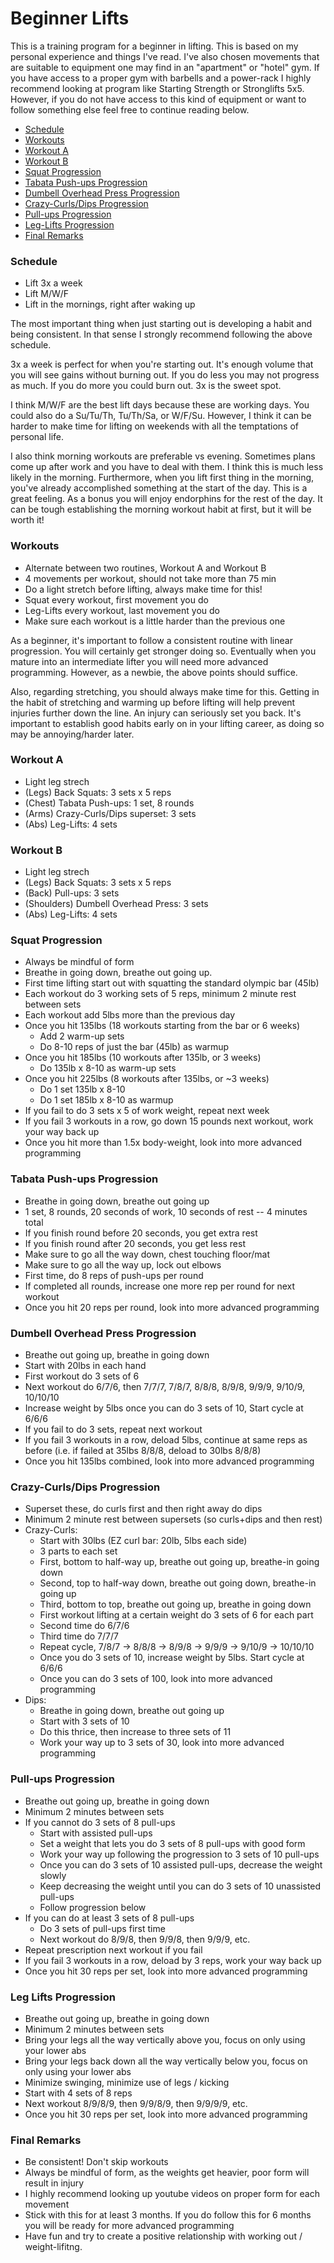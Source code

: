# Beginner Lifts
This is a training program for a beginner in lifting. This is based on my
personal experience and things I've read. I've also chosen movements that
are suitable to equipment one may find in an "apartment" or "hotel" gym. If you
have access to a proper gym with barbells and a power-rack I highly recommend
looking at program like Starting Strength or Stronglifts 5x5. However, if you do not
have access to this kind of equipment or want to follow something else feel free
to continue reading below.

* [Schedule](#schedule)
* [Workouts](#workouts)
* [Workout A](#workout-a)
* [Workout B](#workout-b)
* [Squat Progression](#squat-progression)
* [Tabata Push-ups Progression](#tabata-push-ups-progression)
* [Dumbell Overhead Press Progression](#dumbell-overhead-press-progression)
* [Crazy-Curls/Dips Progression](#crazy-curlsdips-progression)
* [Pull-ups Progression](#pull-ups-progression)
* [Leg-Lifts Progression](#leg-lifts-progression)
* [Final Remarks](#final-remarks)

### Schedule
* Lift 3x a week
* Lift M/W/F
* Lift in the mornings, right after waking up

The most important thing when just starting out is developing a habit and being
consistent. In that sense I strongly recommend following the above schedule.

3x a week is perfect for when you're starting out. It's enough volume that you
will see gains without burning out. If you do less you may not
progress as much. If you do more you could burn out. 3x is the sweet spot.

I think M/W/F are the best lift days  because these are working days. You could
also do a Su/Tu/Th, Tu/Th/Sa, or W/F/Su. However, I think it can be harder
to make time for lifting on weekends with all the temptations of personal life.

I also think morning workouts are preferable vs evening. Sometimes plans come
up after work and you have to deal with them. I think this is much less likely
in the morning. Furthermore, when you lift first thing in the morning, you've
already accomplished something at the start of the day. This is a great feeling.
As a bonus you will enjoy endorphins for the rest of the day. It can be tough
establishing the morning workout habit at first, but it will be worth it!

### Workouts
* Alternate between two routines, Workout A and Workout B
* 4 movements per workout, should not take more than 75 min
* Do a light stretch before lifting, always make time for this!
* Squat every workout, first movement you do
* Leg-Lifts every workout, last movement you do
* Make sure each workout is a little harder than the previous one

As a beginner, it's important to follow a consistent routine with
linear progression. You will certainly get stronger doing so. Eventually
when you mature into an intermediate lifter you will need more advanced
programming. However, as a newbie, the above points should suffice.

Also, regarding stretching, you should always make time for this.
Getting in the habit of stretching and warming up before lifting will help
prevent injuries further down the line. An injury can seriously set you back.
It's important to establish good habits early on in your lifting career, as
doing so may be annoying/harder later.

### Workout A
* Light leg strech
* (Legs) Back Squats: 3 sets x 5 reps
* (Chest) Tabata Push-ups: 1 set, 8 rounds
* (Arms) Crazy-Curls/Dips superset: 3 sets
* (Abs) Leg-Lifts: 4 sets

### Workout B
* Light leg strech
* (Legs) Back Squats: 3 sets x 5 reps
* (Back) Pull-ups: 3 sets
* (Shoulders) Dumbell Overhead Press: 3 sets
* (Abs) Leg-Lifts: 4 sets

### Squat Progression
* Always be mindful of form
* Breathe in going down, breathe out going up.
* First time lifting start out with squatting the standard olympic bar (45lb)
* Each workout do 3 working sets of 5 reps, minimum 2 minute rest between sets
* Each workout add 5lbs more than the previous day
* Once you hit 135lbs (18 workouts starting from the bar or 6 weeks)
    * Add 2 warm-up sets
    * Do 8-10 reps of just the bar (45lb) as warmup
* Once you hit 185lbs (10 workouts after 135lb, or 3 weeks)
    * Do 135lb x 8-10 as warm-up sets
* Once you hit 225lbs (8 workouts after 135lbs, or ~3 weeks)
    * Do 1 set 135lb x 8-10
    * Do 1 set 185lb x 8-10 as warmup
* If you fail to do 3 sets x 5 of work weight, repeat next week
* If you fail 3 workouts in a row, go down 15 pounds next workout, work your way back up
* Once you hit more than 1.5x body-weight, look into more advanced programming

### Tabata Push-ups Progression
* Breathe in going down, breathe out going up
* 1 set, 8 rounds, 20 seconds of work, 10 seconds of rest -- 4 minutes total
* If you finish round before 20 seconds, you get extra rest
* If you finish round after 20 seconds, you get less rest
* Make sure to go all the way down, chest touching floor/mat
* Make sure to go all the way up, lock out elbows
* First time, do 8 reps of push-ups per round
* If completed all rounds, increase one more rep per round for next workout
* Once you hit 20 reps per round, look into more advanced programming

### Dumbell Overhead Press Progression
* Breathe out going up, breathe in going down
* Start with 20lbs in each hand
* First workout do 3 sets of 6
* Next workout do 6/7/6, then 7/7/7, 7/8/7, 8/8/8, 8/9/8, 9/9/9, 9/10/9, 10/10/10
* Increase weight by 5lbs once you can do 3 sets of 10, Start cycle at 6/6/6
* If you fail to do 3 sets, repeat next workout
* If you fail 3 workouts in a row, deload 5lbs, continue at same reps as before
  (i.e. if failed at 35lbs 8/8/8, deload to 30lbs 8/8/8)
* Once you hit 135lbs combined, look into more advanced programming

### Crazy-Curls/Dips Progression
* Superset these, do curls first and then right away do dips
* Minimum 2 minute rest between supersets (so curls+dips and then rest)
* Crazy-Curls:
    * Start with 30lbs (EZ curl bar: 20lb, 5lbs each side)
    * 3 parts to each set
    * First, bottom to half-way up, breathe out going up, breathe-in going down
    * Second, top to half-way down, breathe out going down, breathe-in going up
    * Third, bottom to top, breathe out going up, breathe in going down
    * First workout lifting at a certain weight do 3 sets of 6 for each part
    * Second time do 6/7/6
    * Third time do 7/7/7
    * Repeat cycle, 7/8/7 -> 8/8/8 -> 8/9/8 -> 9/9/9 -> 9/10/9 -> 10/10/10
    * Once you do 3 sets of 10, increase weight by 5lbs. Start cycle at 6/6/6
    * Once you can do 3 sets of 100, look into more advanced programming
* Dips:
    * Breathe in going down, breathe out going up
    * Start with 3 sets of 10
    * Do this thrice, then increase to three sets of 11
    * Work your way up to 3 sets of 30, look into more advanced programming

### Pull-ups Progression
* Breathe out going up, breathe in going down
* Minimum 2 minutes between sets
* If you cannot do 3 sets of 8 pull-ups
    * Start with assisted pull-ups
    * Set a weight that lets you do 3 sets of 8 pull-ups with good form
    * Work your way up following the progression to 3 sets of 10 pull-ups
    * Once you can do 3 sets of 10 assisted pull-ups, decrease the weight slowly
    * Keep decreasing the weight until you can do 3 sets of 10 unassisted pull-ups
    * Follow progression below
* If you can do at least 3 sets of 8 pull-ups
    * Do 3 sets of pull-ups first time
    * Next workout do 8/9/8, then 9/9/8, then 9/9/9, etc.
* Repeat prescription next workout if you fail
* If you fail 3 workouts in a row, deload by 3 reps, work your way back up
* Once you hit 30 reps per set, look into more advanced programming

### Leg Lifts Progression
* Breathe out going up, breathe in going down
* Minimum 2 minutes between sets
* Bring your legs all the way vertically above you, focus on only using your lower abs
* Bring your legs back down all the way vertically below you, focus on only using your lower abs
* Minimize swinging, minimize use of legs / kicking
* Start with 4 sets of 8 reps
* Next workout 8/9/8/9, then 9/9/8/9, then 9/9/9/9, etc.
* Once you hit 30 reps per set, look into more advanced programming

### Final Remarks
* Be consistent! Don't skip workouts
* Always be mindful of form, as the weights get heavier, poor form will result in injury
* I highly recommend looking up youtube videos on proper form for each movement
* Stick with this for at least 3 months. If you do follow this for 6 months you will be ready for more advanced programming
* Have fun and try to create a positive relationship with working out / weight-lifitng.

